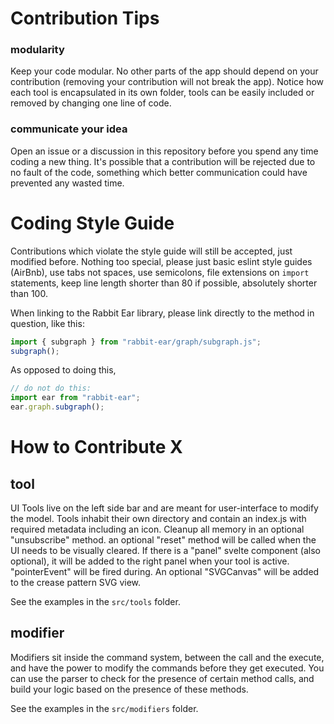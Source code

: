 # Contribution Tips

### modularity

Keep your code modular. No other parts of the app should depend on your contribution (removing your contribution will not break the app). Notice how each tool is encapsulated in its own folder, tools can be easily included or removed by changing one line of code.

### communicate your idea

Open an issue or a discussion in this repository before you spend any time coding a new thing. It's possible that a contribution will be rejected due to no fault of the code, something which better communication could have prevented any wasted time.

# Coding Style Guide

Contributions which violate the style guide will still be accepted, just modified before. Nothing too special, please just basic eslint style guides (AirBnb), use tabs not spaces, use semicolons, file extensions on `import` statements, keep line length shorter than 80 if possible, absolutely shorter than 100.

When linking to the Rabbit Ear library, please link directly to the method in question, like this:

```js
import { subgraph } from "rabbit-ear/graph/subgraph.js";
subgraph();
```

As opposed to doing this,

```js
// do not do this:
import ear from "rabbit-ear";
ear.graph.subgraph();
```

# How to Contribute X

## tool

UI Tools live on the left side bar and are meant for user-interface to modify the model. Tools inhabit their own directory and contain an index.js with required metadata including an icon. Cleanup all memory in an optional "unsubscribe" method. an optional "reset" method will be called when the UI needs to be visually cleared. If there is a "panel" svelte component (also optional), it will be added to the right panel when your tool is active. "pointerEvent" will be fired during. An optional "SVGCanvas" will be added to the crease pattern SVG view.

See the examples in the `src/tools` folder. 

## modifier

Modifiers sit inside the command system, between the call and the execute, and have the power to modify the commands before they get executed. You can use the parser to check for the presence of certain method calls, and build your logic based on the presence of these methods.

See the examples in the `src/modifiers` folder. 
